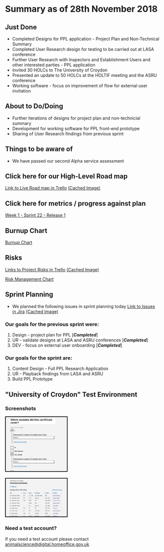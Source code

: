 # Summary as of 28th November 2018 

## Just Done
* Completed Designs for PPL application - Project Plan and Non-Technical Summary
* Completed User Research design for testing to be carried out at LASA conference
* Further User Research with Inspectors and Establishment Users and other interested parties - PPL application
* Invited 30 HOLCs to The University of Croydon
* Presented an update to 50 HOLCs at the HOLTIF meeting and the ASRU conference
* Working software - focus on improvement of flow for external user invitation 

## About to Do/Doing
* Further iterations of designs for project plan and non-technicial summary
* Development for working software for PPL front-end prototype
* Sharing of User Research findings from previous sprint

## Things to be aware of
* We have passed our second Alpha service assessment

## Click here for our High-Level Road map
[Link to Live Road map in Trello](https://trello.com/b/gDQdE01u/asl-roadmap)    [\(Cached Image\)](graphs/ASLRoadMap28112018.jpg)

## Click here for metrics / progress against plan
[Week 1 - Sprint 22 - Release 1](graphs/progress28112018.png)

## Burnup Chart

[Burnup Chart](burnup28112018.md)

## Risks
[Links to Project Risks in Trello](https://trello.com/b/VuFuCL7t/risk-register-and-kpis-asl-delivery)    [\(Cached Image\)](graphs/ASLRiskRegister28112018.jpg)

[Risk Management Chart](graphs/risk28112018.png)

## Sprint Planning
* We planned the following issues in sprint planning today [Link to Issues in Jira](https://jira.digital.homeoffice.gov.uk/secure/RapidBoard.jspa?rapidView=261)    [\(Cached Image\)](graphs/sprint28112018.png)

### Our goals for the previous sprint were:
 
1. Design - project plan for PPL \[***Completed***\]
2. UR - validate designs at LASA and ASRU conferences \[***Completed***\] 
3. DEV - focus on external user onboarding \[***Completed***\]

### Our goals for the sprint are:
1. Content Design - Full PPL Research Application 
2. UR - Playback findings from LASA and ASRU 
3. Build PPL Prototype

## "University of Croydon" Test Environment 

### Screenshots
<a href="graphs/proto1_28112018.png"><img src="graphs/proto1_28112018.png" alt="HTML5 Icon" width="200" style="border:2px solid black"></a>
<br>
<br>
<a href="graphs/proto2_28112018.png"><img src="graphs/proto2_28112018.png" alt="HTML5 Icon" width="200" style="border:2px solid black"></a>

### Need a test account?
If you need a test account please contact [animalscience@digital.homeoffice.gov.uk](animalscience@digital.homeoffice.gov.uk) 
